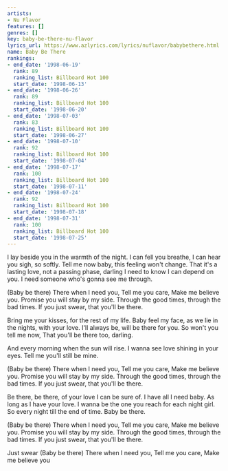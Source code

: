 ```yaml
---
artists:
- Nu Flavor
features: []
genres: []
key: baby-be-there-nu-flavor
lyrics_url: https://www.azlyrics.com/lyrics/nuflavor/babybethere.html
name: Baby Be There
rankings:
- end_date: '1998-06-19'
  rank: 89
  ranking_list: Billboard Hot 100
  start_date: '1998-06-13'
- end_date: '1998-06-26'
  rank: 89
  ranking_list: Billboard Hot 100
  start_date: '1998-06-20'
- end_date: '1998-07-03'
  rank: 83
  ranking_list: Billboard Hot 100
  start_date: '1998-06-27'
- end_date: '1998-07-10'
  rank: 92
  ranking_list: Billboard Hot 100
  start_date: '1998-07-04'
- end_date: '1998-07-17'
  rank: 100
  ranking_list: Billboard Hot 100
  start_date: '1998-07-11'
- end_date: '1998-07-24'
  rank: 92
  ranking_list: Billboard Hot 100
  start_date: '1998-07-18'
- end_date: '1998-07-31'
  rank: 100
  ranking_list: Billboard Hot 100
  start_date: '1998-07-25'
---
```


I lay beside you in the warmth of the night.
I can fell you breathe, I can hear you sigh, so softly.
Tell me now baby, this feeling won't change.
That it's a lasting love, not a passing phase, darling
I need to know I can depend on you.
I need someone who's gonna see me through.


(Baby be there)
There when I need you,
Tell me you care,
Make me believe you.
Promise you will stay by my side.
Through the good times, through the bad times.
If you just swear, that you'll be there.

Bring me your kisses, for the rest of my life.
Baby feel my face, as we lie in the nights, with your love.
I'll always be, will be there for you.
So won't you tell me now,
That you'll be there too, darling.

And every morning when the sun will rise.
I wanna see love shining in your eyes.
Tell me you'll still be mine.


(Baby be there)
There when I need you,
Tell me you care,
Make me believe you.
Promise you will stay by my side.
Through the good times, through the bad times.
If you just swear, that you'll be there.

Be there, be there, of your love I can be sure of.
I have all I need baby.
As long as I have your love.
I wanna be the one you reach for each night girl.
So every night till the end of time.
Baby be there.


(Baby be there)
There when I need you,
Tell me you care,
Make me believe you.
Promise you will stay by my side.
Through the good times, through the bad times.
If you just swear, that you'll be there.

Just swear
(Baby be there)
There when I need you,
Tell me you care,
Make me believe you



